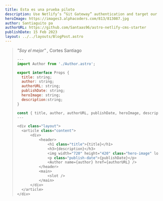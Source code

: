 ```yaml
---
title: Esta es una prueba piloto
description: Use Netlify’s “Git Gateway” authentication and target our default branch
heroImage: https://images3.alphacoders.com/813/813087.jpg
author: Santiaguito pa
authorURL: https://github.com/Santaas96/astro-netlify-cms-starter
publishDate: 15 Feb 2023
layout: ../../layouts/BlogPost.astro
---
```

> *"Soy el mejor" ,* Cortes Santiago
>
> ```javascript
> ---
> import Author from './Author.astro';
>
> export interface Props {
> 	title: string;
> 	author: string;
> 	authorURL: string;
> 	publishDate: string;
> 	heroImage: string;
> 	description:string;
> }
>
> const { title, author, authorURL, publishDate, heroImage, description } = Astro.props as Props;
> ---
>
> <div class="layout">
> 	<article class="content">
> 		<div>
> 			<header>
> 				<h1 class="title">{title}</h1>
> 				<h3>{description}</h3>
> 				<img width="720" height="420" class="hero-image" loading="lazy" src={heroImage} />
> 				<p class="publish-date">{publishDate}</p>
> 				<Author name={author} href={authorURL} />
> 			</header>
> 			<main>
> 				<slot />
> 			</main>
> 		</div>
> 	</article>
> </div>
> ```